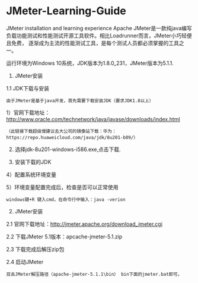 # JMeter-Learning-Guide
JMeter installation and learning experience
Apache JMeter是一款纯java编写负载功能测试和性能测试开源工具软件。相比Loadrunner而言，JMeter小巧轻便且免费，
逐渐成为主流的性能测试工具，是每个测试人员都必须掌握的工具之一。

运行环境为Windows 10系统，JDK版本为1.8.0_231，JMeter版本为5.1.1.

1. JMeter安装

1.1 JDK下载与安装

    由于JMeter是基于java开发，首先需要下载安装JDK（要求JDK1.8以上）

1）官网下载地址：http://www.oracle.com/technetwork/java/javase/downloads/index.html

    （此链接下载超级慢建议去大公司的镜像站下载：华为：https://repo.huaweicloud.com/java/jdk/8u201-b09/）

2) 选择jdk-8u201-windows-i586.exe,点击下载.

3) 安装下载的JDK

4）配置系统环境变量

5）环境变量配置完成后，检查是否可以正常使用
 
    windows键+R 键入cmd，在命令行中输入：java -verion

2. JMeter安装

2.1 官网下载地址：http://jmeter.apache.org/download_jmeter.cgi

2.2 下载JMeter 5.1版本：apcache-jmeter-5.1.zip

2.3 下载完成后解压zip包

2.4 启动JMeter

    双击JMeter解压路径（apache-jmeter-5.1.1\bin） bin下面的jmeter.bat即可。
